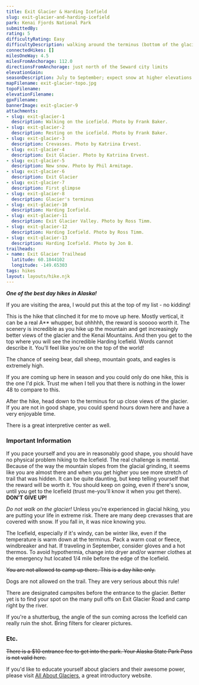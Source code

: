 ```yaml
---
title: Exit Glacier & Harding Icefield
slug: exit-glacier-and-harding-icefield
park: Kenai Fjords National Park
submittedBy: 
rating: 5
difficultyRating: Easy
difficultyDescription: walking around the terminus (bottom of the glacier) is flat. However, the hike up to Harding Icefield is very steep and only people who are in reasonably good shape should attempt it.
connectedHikes: []
milesOneWay: 4.5
milesFromAnchorage: 112.0
directionsFromAnchorage: just north of the Seward city limits
elevationGain: 
seasonDescription: July to September; expect snow at higher elevations as well as extremely windy and cold conditions (especially in September).
mapFilename: exit-glacier-topo.jpg
topoFilename: 
elevationFilename: 
gpxFilename: 
bannerImage: exit-glacier-9
attachments:
- slug: exit-glacier-1
  description: Walking on the icefield. Photo by Frank Baker.
- slug: exit-glacier-2
  description: Resting on the icefield. Photo by Frank Baker.
- slug: exit-glacier-3
  description: Crevasses. Photo by Katriina Ervest.
- slug: exit-glacier-4
  description: Exit Glacier. Photo by Katriina Ervest.
- slug: exit-glacier-5
  description: New snow. Photo by Phil Armitage.
- slug: exit-glacier-6
  description: Exit Glacier
- slug: exit-glacier-7
  description: First glimpse
- slug: exit-glacier-8
  description: Glacier's terminus
- slug: exit-glacier-10
  description: Harding Icefield.
- slug: exit-glacier-11
  description: Exit Glacier Valley. Photo by Ross Timm.
- slug: exit-glacier-12
  description: Harding Icefield. Photo by Ross Timm.
- slug: exit-glacier-13
  description: Harding Icefield. Photo by Jon B.
trailheads:
- name: Exit Glacier Trailhead
  latitude: 60.1844102
  longitude: -149.65303
tags: hikes
layout: layouts/hike.njk
---
```

***One of the best day hikes in Alaska!***

If you are visiting the area, I would put this at the top of my list - no kidding!

This is the hike that clinched it for me to move up here. Mostly vertical, it can be a real A** whupper, but ohhhhh, the reward is sooooo worth it. The scenery is incredible as you hike up the mountain and get increasingly better views of the glacier and the Kenai Mountains. And then you get to the top where you will see the incredible Harding Icefield. Words cannot describe it. You'll feel like you're on the top of the world!

The chance of seeing bear, dall sheep, mountain goats, and eagles is extremely high.

If you are coming up here in season and you could only do one hike, this is the one I'd pick. Trust me when I tell you that there is nothing in the lower 48 to compare to this.

After the hike, head down to the terminus for up close views of the glacier. If you are not in good shape, you could spend hours down here and have a very enjoyable time.

There is a great interpretive center as well.

### Important Information

If you pace yourself and you are in reasonably good shape, you should have no physical problem hiking to the Icefield. The real challenge is mental. Because of the way the mountain slopes from the glacial grinding, it seems like you are almost there and when you get higher you see more stretch of trail that was hidden. It can be quite daunting, but keep telling yourself that the reward will be worth it. You should keep on going, even if there's snow, until you get to the Icefield (trust me-you'll know it when you get there). **DON'T GIVE UP!** 

*Do not walk on the glacier!* Unless you're experienced in glacial hiking, you are putting your life in extreme risk. There are many deep crevasses that are covered with snow. If you fall in, it was nice knowing you.

The Icefield, especially if it's windy, can be winter like, even if the temperature is warm down at the terminus. Pack a warm coat or fleece, windbreaker and hat. If traveling in September, consider gloves and a hot thermos. To avoid hypothermia, change into dryer and/or warmer clothes at the emergency hut located 1/4 mile before the edge of the Icefield.

<del datetime="2012-11-07T06:33:47+00:00">You are not allowed to camp up there. This is a day hike only.</del>

Dogs are not allowed on the trail. They are very serious about this rule!

There are designated campsites before the entrance to the glacier. Better yet is to find your spot on the many pull offs on Exit Glacier Road and camp right by the river.

If you're a shutterbug, the angle of the sun coming across the Icefield can really ruin the shot. Bring filters for clearer pictures.

### Etc.

<del datetime="2012-11-07T06:33:47+00:00">There is a $10 entrance fee to get into the park. Your Alaska State Park Pass is not valid here.</del>

If you'd like to educate yourself about glaciers and their awesome power, please visit [All About Glaciers](http://nsidc.org/glaciers/), a great introductory website.